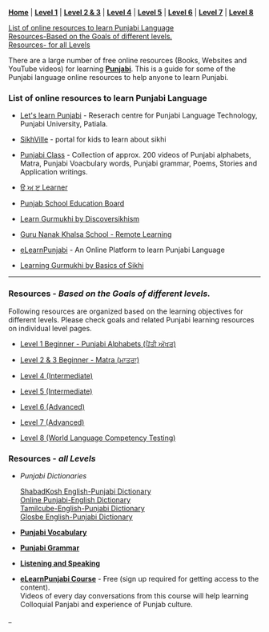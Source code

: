 **[Home](https://amardeep0.github.io/learnPunjabi/)** | **[Level 1](https://amardeep0.github.io/learnPunjabi/Punjabi_Alphabets/)** | **[Level 2 & 3](https://amardeep0.github.io/learnPunjabi/Level_2-3_Matra/)** | **[Level 4](https://amardeep0.github.io/learnPunjabi/Level-4_Intermediate/)** | **[Level 5](https://amardeep0.github.io/learnPunjabi/Level-5_intermediate/)** | **[Level 6](https://amardeep0.github.io/learnPunjabi/Level-6_Advanced/)** | **[Level 7](https://amardeep0.github.io/learnPunjabi/Level-7_Advanced/)** | **[Level 8](https://amardeep0.github.io/learnPunjabi/Level-8_WorldLanguageCompetencyTesting/)**
 

[List of online resources to learn Punjabi Language](https://amardeep0.github.io/learnPunjabi/#list-of-online-resources-to-learn-punjabi-language)  
[Resources-Based on the Goals of different levels.](#resources---based-on-the-goals-of-different-levels)  
[Resources- for all Levels](#resources---all-levels)


There are a large number of free online resources (Books, Websites and YouTube videos) for learning **[Punjabi](https://www.omniglot.com/writing/punjabi.htm)**. This is a guide for some of the Punjabi language online resources to help anyone to learn Punjabi. 

### List of online resources to learn Punjabi Language

- [Let's learn Punjabi](http://www.learnpunjabi.org/intro1.asp) - Reserach centre for Punjabi Language Technology, Punjabi University, Patiala.

- [SikhVille](http://sikhville.org/) - portal for kids to learn about sikhi

- [Punjabi Class](https://www.youtube.com/playlist?list=PLpejGvuZNTbT-14dtU_kjePyQRprpWGwp) - Collection of approx. 200 videos of Punjabi alphabets, Matra, Punjabi Voacbulary words, Punjabi grammar, Poems, Stories and Application writings.

- [ੳ ਅ ੲ Learner](https://punjabilearner.com/)

- [Punjab School Education Board](http://www.pseb.ac.in/)

- [Learn Gurmukhi by Discoversikhism](http://www.discoversikhism.com/punjabi/punjabi_gurmukhi_alphabet.html)

- [Guru Nanak Khalsa School - Remote Learning](https://sites.google.com/khalsaschool.us/remote/home)

- [eLearnPunjabi](http://elearnpunjabi.com/) - An Online Platform to learn Punjabi Language

- [Learning Gurmukhi by Basics of Sikhi](https://www.youtube.com/playlist?list=PL5UNLfJ1TsJm0OHEOslS3NOqGduHwggGg)


--------------


### Resources - *Based on the Goals of different levels.*

Following resources are organized based on the learning objectives for different levels. Please check goals and related Punjabi learning resources on individual level pages.

  - [Level 1 Beginner - Punjabi Alphabets (ਪੈਂਤੀ ਅੱਖਰ)](https://amardeep0.github.io/learnPunjabi/Punjabi_Alphabets/)
 
  - [Level 2 & 3 Beginner - Matra (ਮਾਤਰਾ)](https://amardeep0.github.io/learnPunjabi/Level_2-3_Matra/)
 
  - [Level 4 (Intermediate)](https://amardeep0.github.io/learnPunjabi/Level-4_Intermediate/)
 
  - [Level 5 (Intermediate)](https://amardeep0.github.io/learnPunjabi/Level-5_intermediate/)
 
  - [Level 6 (Advanced)](https://amardeep0.github.io/learnPunjabi/Level-6_Advanced/)
 
  - [Level 7 (Advanced)](https://amardeep0.github.io/learnPunjabi/Level-7_Advanced/)
 
  - [Level 8 (World Language Competency Testing)](https://amardeep0.github.io/learnPunjabi/Level-8_WorldLanguageCompetencyTesting/)
 

### Resources - *all Levels*

  - *Punjabi Dictionaries*  
    
    [ShabadKosh English-Punjabi Dictionary](https://www.shabdkosh.com/dictionary/english-punjabi/)  
    [Online Punjabi-English Dictionary](http://dic.learnpunjabi.org/default.aspx)  
    [Tamilcube-English-Punjabi Dictionary](http://dictionary.tamilcube.com/punjabi-dictionary.aspx)  
    [Glosbe English-Punjabi Dictionary](https://glosbe.com/en/pa)  
        
 
  - **[Punjabi Vocabulary](https://amardeep0.github.io/learnPunjabi/Punjabi_Vocabulary)**  
 
  - **[Punjabi Grammar](https://amardeep0.github.io/learnPunjabi/Punjabi_Grammar)**  

  - **[Listening and Speaking](https://amardeep0.github.io/learnPunjabi/Listening_and_Speaking_Topics)**  

  - **[eLearnPunjabi Course](http://elearnpunjabi.com/default.aspx)** - Free (sign up required for getting access to the content).  
     Videos of every day conversations from this course will help learning Colloquial Panjabi and experience of Punjab culture.
 







_
 
 



